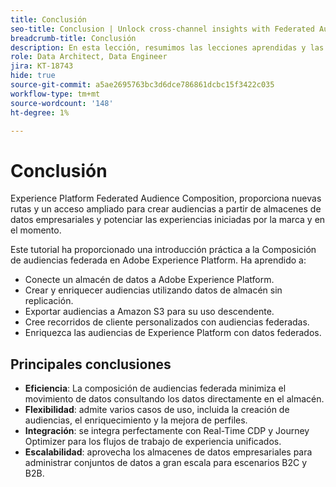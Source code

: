 ```yaml
---
title: Conclusión
seo-title: Conclusion | Unlock cross-channel insights with Federated Audience Composition
breadcrumb-title: Conclusión
description: En esta lección, resumimos las lecciones aprendidas y las conclusiones clave.
role: Data Architect, Data Engineer
jira: KT-18743
hide: true
source-git-commit: a5ae2695763bc3d6dce786861dcbc15f3422c035
workflow-type: tm+mt
source-wordcount: '148'
ht-degree: 1%

---
```



# Conclusión

Experience Platform Federated Audience Composition, proporciona nuevas rutas y un acceso ampliado para crear audiencias a partir de almacenes de datos empresariales y potenciar las experiencias iniciadas por la marca y en el momento.

Este tutorial ha proporcionado una introducción práctica a la Composición de audiencias federada en Adobe Experience Platform. Ha aprendido a:

- Conecte un almacén de datos a Adobe Experience Platform.
- Crear y enriquecer audiencias utilizando datos de almacén sin replicación.
- Exportar audiencias a Amazon S3 para su uso descendente.
- Cree recorridos de cliente personalizados con audiencias federadas.
- Enriquezca las audiencias de Experience Platform con datos federados.

## Principales conclusiones

- **Eficiencia**: La composición de audiencias federada minimiza el movimiento de datos consultando los datos directamente en el almacén.
- **Flexibilidad**: admite varios casos de uso, incluida la creación de audiencias, el enriquecimiento y la mejora de perfiles.
- **Integración**: se integra perfectamente con Real-Time CDP y Journey Optimizer para los flujos de trabajo de experiencia unificados.
- **Escalabilidad**: aprovecha los almacenes de datos empresariales para administrar conjuntos de datos a gran escala para escenarios B2C y B2B.
